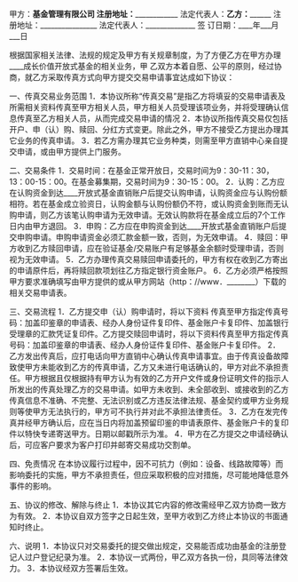 
 


甲方：____基金管理有限公司
注册地址：________________
法定代表人：______________乙方：____________________
注册地址：________________
法定代表人：______________
签 订日期：____年___月___日


根据国家相关法律、法规的规定及甲方有关规章制度，为了方便乙方在甲方办理____成长价值开放式基金的相关业务，甲 乙双方本着自愿、公平的原则，经过协商，就乙方采取传真方式向甲方提交交易申请事宜达成如下协议：   



一、传真交易业务范围
1．本协议所称“传真交易”是指乙方将填妥的交易申请表及所需相关资料传真至甲方相关人员，甲方相关人员受理该项业务，并将受理确认信息传真至乙方相关人员，从而完成交易申请的情况
2．本协议所指传真交易仅包括开户、申（认）购、赎回、分红方式变更。除此之外，甲方不接受乙方提出办理其它业务的传真申请。
3．若乙方需办理其它业务种类，则需至甲方直销中心亲自提交申请，或由甲方提供上门服务。   



二、交易条件
1．交易时间：在基金正常开放日，交易时间为9：30-11：30，13：00-15：00。在基金募集期，交易时间为9：30-15：00。
2．认购：乙方应在认购资金到达____开放式基金直销账户后提交认购申请，认购资金应与认购份额相符。若在基金成立验资日，认购金额与认购份额仍不符，或认购资金到账而无认购申请，则乙方该笔认购申请为无效申请。无效认购款将在基金成立后的7个工作日内由甲方退回。
3．申购：乙方应在申购资金到达____开放式基金直销账户后提交申购申请。申购申请资金必须汇款金额一致，否则，为无效申请。
4．赎回：甲方收到乙方赎回申请，应在验证基金/交易账户有足够基金余额时受理申请，否则视为无效申请。
5．乙方办理传真交易赎回申请委托的，甲方有权在收到乙方寄出的申请原件后，再将赎回款项划往乙方指定银行资金账户。
6．乙方必须严格按照甲方要求准确填写由甲方提供的或从甲方网站（http：//www．________）下载的相关交易申请表。   



三、交易流程
1．乙方提交申（认）购申请时，将以下资料        传真至甲方指定传真号码：加盖印鉴章的申请表、经办人身份证件复印件、基金账户卡复印件、加盖银行受理章的汇款凭证复印件。乙方提交赎回申请时，将以下资料传真至甲方指定传真号码：加盖印鉴章的申请表、经办人身份证件复印件、基金账户卡复印件。
2． 乙方发出传真后，应打电话向甲方直销中心确认传真申请事宜。由于传真设备故障致使甲方未能收到乙方的传真申请，乙方又未进行电话确认的，甲方对此不承担责 任。甲方根据且仅根据持有甲方认为有效的乙方开户文件或身份证明文件的指示人所发出的传真处理乙方的交易申请。如甲方未收到、未全部收到、或接收到的乙方 传真信息不准确、不完整、无法识别或乙方违反法律法规、基金契约或甲方业务规则等使甲方无法执行的，甲方可不执行并对此不承担法律责任。
3．乙方在发完传真并经甲方确认后，应在当日内将加盖预留印鉴的申请表原件、基金账户卡的复印件以特快专递寄送甲方。日期以邮戳所示为准。
4．甲方在乙方提交之申请经确认后，可应客户要求为客户打印并邮寄交易成功交割单。   



四、免责情况
在本协议履行过程中，因不可抗力（例如：设备、线路故障等）而影响委托的实施，甲方不承担责任，但应采取积极的应对措施，尽可能地降低意外事件的影响。   



五、协议的修改、解除与终止
1．本协议其它内容的修改需经甲乙双方协商一致方为有效。
2．本协议自双方签字之日起生效，至甲方收到乙方终止本协议的书面通知时终止。   



六、说明
1．本协议只对交易委托的提交做出规定，交易能否成功由基金的注册登记人过户登记纪录为准。
2．本协议一式两份，甲乙双方各执一份，具同等法律效力。
3．本协议经双方签署后生效。      
 


 

 
 
 
 
 
  


  
 

  


  


  
 
 
 
 

